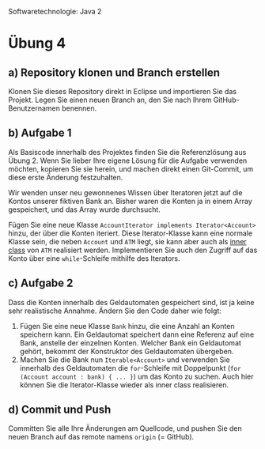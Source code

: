 Softwaretechnologie: Java 2

# Übung 4


## a) Repository klonen und Branch erstellen

Klonen Sie dieses Repository direkt in Eclipse und importieren Sie das Projekt. Legen Sie einen neuen Branch an, den Sie nach Ihrem GitHub-Benutzernamen benennen.

## b) Aufgabe 1

Als Basiscode innerhalb des Projektes finden Sie die Referenzlösung aus Übung 2. Wenn Sie lieber Ihre eigene Lösung für die Aufgabe verwenden möchten, kopieren Sie sie herein, und machen direkt einen Git-Commit, um diese erste Änderung festzuhalten.

Wir wenden unser neu gewonnenes Wissen über Iteratoren jetzt auf die Kontos unserer fiktiven Bank an. Bisher waren die Konten ja in einem Array gespeichert, und das Array wurde durchsucht. 

Fügen Sie eine neue Klasse `AccountIterator implements Iterator<Account>` hinzu, der über die Konten iteriert. Diese Iterator-Klasse kann eine normale Klasse sein, die neben `Account` und `ATM` liegt, sie kann aber auch als [inner class](https://dh-cologne.github.io/java-wegweiser/articles/Innere-und-anonyme-Klassen.html) von `ATM` realisiert werden. Implementieren Sie auch den Zugriff auf das Konto über eine `while`-Schleife mithilfe des Iterators.	

## c) Aufgabe 2

Dass die Konten innerhalb des Geldautomaten gespeichert sind, ist ja keine sehr realistische Annahme. Ändern Sie den Code daher wie folgt:

1. Fügen Sie eine neue Klasse `Bank` hinzu, die eine Anzahl an Konten speichern kann. Ein Geldautomat speichert dann eine Referenz auf eine Bank, anstelle der einzelnen Konten. Welcher Bank ein Geldautomat gehört, bekommt der Konstruktor des Geldautomaten übergeben. 
2. Machen Sie die Bank nun `Iterable<Account>` und verwenden Sie innerhalb des Geldautomaten die `for`-Schleife mit Doppelpunkt (`for (Account account : bank) { ... }`) um das Konto zu suchen. Auch hier können Sie die Iterator-Klasse wieder als inner class realisieren. 

## d) Commit und Push
Committen Sie alle Ihre Änderungen am Quellcode, und pushen Sie den neuen Branch auf das remote namens `origin` (= GitHub). 